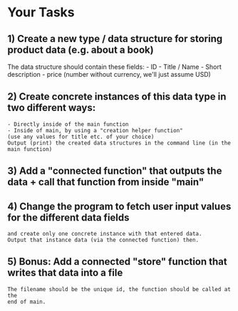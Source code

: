 # Your Tasks

## 1) Create a new type / data structure for storing product data (e.g. about a book)
The data structure should contain these fields:
	- ID
	- Title / Name
	- Short description
	- price (number without currency, we'll just assume USD)
## 2) Create concrete instances of this data type in two different ways:
	- Directly inside of the main function
	- Inside of main, by using a "creation helper function"
	(use any values for title etc. of your choice)
	Output (print) the created data structures in the command line (in the main function)
## 3) Add a "connected function" that outputs the data + call that function from inside "main"
## 4) Change the program to fetch user input values for the different data fields
	and create only one concrete instance with that entered data.
	Output that instance data (via the connected function) then.
## 5) Bonus: Add a connected "store" function that writes that data into a file
	The filename should be the unique id, the function should be called at the
	end of main.